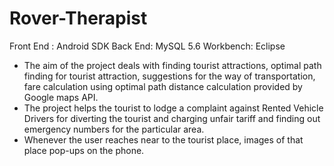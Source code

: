 # Rover-Therapist
Front End : Android SDK
Back End: MySQL 5.6
Workbench: Eclipse 

- The aim of the project deals with finding tourist attractions, optimal path finding for tourist attraction, suggestions for the way of transportation, fare calculation using optimal path distance calculation provided by Google maps API.
- The project helps the tourist to lodge a complaint against Rented Vehicle Drivers for diverting the tourist and charging unfair tariff and finding out emergency numbers for the particular area.
- Whenever the user reaches near to the tourist place, images of that place pop-ups on the phone.

